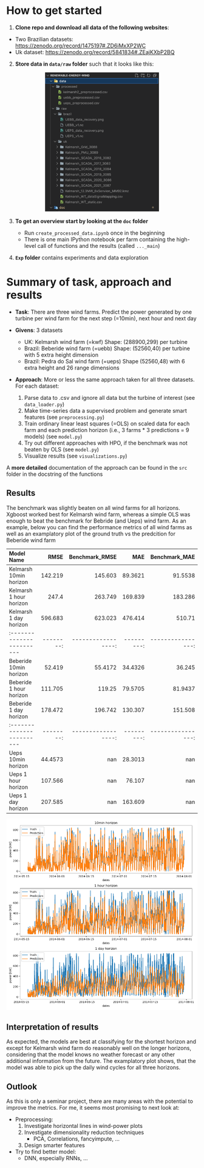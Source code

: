 # How to get started

1. **Clone repo and download all data of the following websites**:
  - Two Brazilian datasets: https://zenodo.org/record/1475197#.ZD6iMxXP2WC
  - Uk dataset: https://zenodo.org/record/5841834#.ZEajKXbP2BQ
    
2. **Store data in `data/raw` folder** such that it looks like this:
<p align="center">
<img src="fig/structure_of_data_folder.png" width="300">
</p>


3. **To get an overview start by looking at the `doc` folder**
    - Run `create_processed_data.ipynb` once in the beginning
    - There is one main IPython notebook per farm containing the high-level call of functions and the results (called `..._main`)

4. **`Exp` folder** contains experiments and data exploration


# Summary of task, approach and results 
- **Task**: There are three wind farms. Predict the power generated by one turbine per wind farm for the next step (=10min), next hour and next day

- **Givens**: 3 datasets 
    - UK: Kelmarsh wind farm (=kwf) Shape: (288900,299) per turbine
    - Brazil: Beberide wind farm (=uebb) Shape: (52560,40) per turbine with 5 extra height dimension
    - Brazil: Pedra do Sal wind farm (=ueps) Shape (52560,48) with 6 extra height and 26 range dimensions

- **Approach**: More or less the same approach taken for all three datasets. For each dataset: 
    1. Parse data to .csv and ignore all data but the turbine of interest (see `data_loader.py`)
    2. Make time-series data a supervised problem and generate smart features (see `preprocessing.py`)
    3. Train ordinary linear least squares (=OLS) on scaled data for each farm and each prediction horizon (i.e., 3 farms * 3 predictions = 9 models) (see `model.py`)
    4. Try out different approaches with HPO, if the benchmark was not beaten by OLS (see `model.py`)
    5. Visualize results (see `visualizations.py`)

A **more detailed** documentation of the approach can be found in the `src` folder in the docstring of the functions

## Results

The benchmark was slightly beaten on all wind farms for all horizons. Xgboost worked best for Kelmarsh wind farm, whereas a simple OLS was enough to beat the benchmark for Bebride (and Ueps) wind farm. As an example, below you can find the performance metrics of all wind farms as well as an examplatory plot of the ground truth vs the predcition for Beberide wind farm

| Model Name              |    RMSE |   Benchmark_RMSE |      MAE |   Benchmark_MAE |
|:------------------------|--------:|-----------------:|---------:|----------------:|
| Kelmarsh 10min horizon  | 142.219 |          145.603 |  89.3621 |         91.5538 |
| Kelmarsh 1 hour horizon | 247.4   |          263.749 | 169.839  |        183.286  |
| Kelmarsh 1 day horizon  | 596.683 |          623.023 | 476.414  |        510.71   |
|:------------------------|--------:|-----------------:|---------:|----------------:|
| Beberide 10min horizon  |  52.419 |          55.4172 |  34.4326 |         36.245  |
| Beberide 1 hour horizon | 111.705 |         119.25   |  79.5705 |         81.9437 |
| Beberide 1 day horizon  | 178.472 |         196.742  | 130.307  |        151.508  |
|:------------------------|--------:|-----------------:|---------:|----------------:|
| Ueps 10min horizon      |  44.4573|              nan |  28.3013 |             nan |
| Ueps 1 hour horizon     | 107.566 |              nan |  76.107  |             nan |
| Ueps 1 day horizon      | 207.585 |              nan | 163.609  |             nan |


<p align="center">
<img src="/fig/Beberide_comparison_pred_truth.png" width="900">
</p>

## Interpretation of results

As expected, the models are best at classifying for the shortest horizon and except for Kelmarsh wind farm do reasonably well on the longer horizons, considering that the model knows no weather forecast or any other additional information from the future. The examplatory plot shows, that the model was able to pick up the daily wind cycles for all three horizons.

## Outlook

As this is only a seminar project, there are many areas with the potential to improve the metrics. For me, it seems most promising to next look at:
- Preprocessing: 
    1. Investigate horizontal lines in wind-power plots
    2. Investigate dimensionality reduction techniques
        - PCA, Correlations, fancyimpute, ...
    3. Design smarter features
- Try to find better model:
    - DNN, especially RNNs, ...
